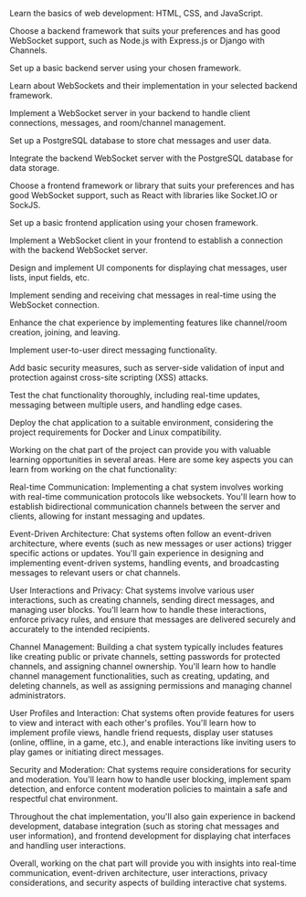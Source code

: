 Learn the basics of web development: HTML, CSS, and JavaScript.

Choose a backend framework that suits your preferences and has good WebSocket support, such as Node.js with Express.js or Django with Channels.

Set up a basic backend server using your chosen framework.

Learn about WebSockets and their implementation in your selected backend framework.

Implement a WebSocket server in your backend to handle client connections, messages, and room/channel management.

Set up a PostgreSQL database to store chat messages and user data.

Integrate the backend WebSocket server with the PostgreSQL database for data storage.

Choose a frontend framework or library that suits your preferences and has good WebSocket support, such as React with libraries like Socket.IO or SockJS.

Set up a basic frontend application using your chosen framework.

Implement a WebSocket client in your frontend to establish a connection with the backend WebSocket server.

Design and implement UI components for displaying chat messages, user lists, input fields, etc.

Implement sending and receiving chat messages in real-time using the WebSocket connection.

Enhance the chat experience by implementing features like channel/room creation, joining, and leaving.

Implement user-to-user direct messaging functionality.

Add basic security measures, such as server-side validation of input and protection against cross-site scripting (XSS) attacks.

Test the chat functionality thoroughly, including real-time updates, messaging between multiple users, and handling edge cases.

Deploy the chat application to a suitable environment, considering the project requirements for Docker and Linux compatibility.

Working on the chat part of the project can provide you with valuable learning opportunities in several areas. Here are some key aspects you can learn from working on the chat functionality:

Real-time Communication: Implementing a chat system involves working with real-time communication protocols like websockets. You'll learn how to establish bidirectional communication channels between the server and clients, allowing for instant messaging and updates.

Event-Driven Architecture: Chat systems often follow an event-driven architecture, where events (such as new messages or user actions) trigger specific actions or updates. You'll gain experience in designing and implementing event-driven systems, handling events, and broadcasting messages to relevant users or chat channels.

User Interactions and Privacy: Chat systems involve various user interactions, such as creating channels, sending direct messages, and managing user blocks. You'll learn how to handle these interactions, enforce privacy rules, and ensure that messages are delivered securely and accurately to the intended recipients.

Channel Management: Building a chat system typically includes features like creating public or private channels, setting passwords for protected channels, and assigning channel ownership. You'll learn how to handle channel management functionalities, such as creating, updating, and deleting channels, as well as assigning permissions and managing channel administrators.

User Profiles and Interaction: Chat systems often provide features for users to view and interact with each other's profiles. You'll learn how to implement profile views, handle friend requests, display user statuses (online, offline, in a game, etc.), and enable interactions like inviting users to play games or initiating direct messages.

Security and Moderation: Chat systems require considerations for security and moderation. You'll learn how to handle user blocking, implement spam detection, and enforce content moderation policies to maintain a safe and respectful chat environment.

Throughout the chat implementation, you'll also gain experience in backend development, database integration (such as storing chat messages and user information), and frontend development for displaying chat interfaces and handling user interactions.

Overall, working on the chat part will provide you with insights into real-time communication, event-driven architecture, user interactions, privacy considerations, and security aspects of building interactive chat systems.





